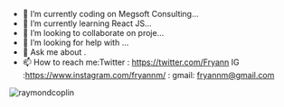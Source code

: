 - 🔭 I’m currently coding on Megsoft Consulting...
- 🌱 I’m currently learning React JS...
- 👯 I’m looking to collaborate on proje...
- 🤔 I’m looking for help with ...
- 💬 Ask me about .
- 📫 How to reach me:Twitter : https://twitter.com/Fryann IG :https://www.instagram.com/fryannm/ : gmail: fryannm@gmail.com

<img src="https://github-readme-stats.vercel.app/api?username=fryannm&show_icons=true" alt="raymondcoplin" /></p>

<!--
**FryannM/fryannM** is a ✨ _special_ ✨ repository because its `README.md` (this file) appears on your GitHub profile.
